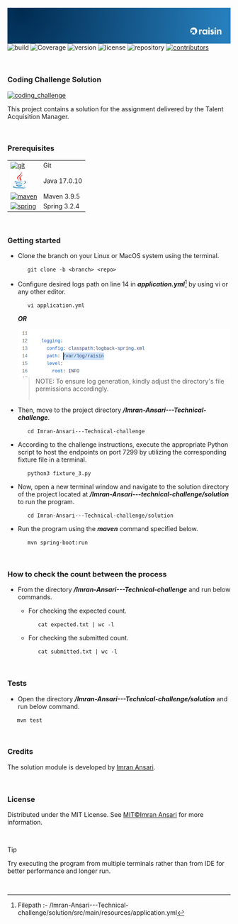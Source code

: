 <br />
<div>
  <a href="https://github.com/imran-dev100/employee-management-tool/blob/main/src/main/resources/join_raisin_linkedIn.jpeg">
    <img  style="float: right;"  src="src/main/resources/join_raisin_linkedIn.jpeg" alt="Logo" top="0" left="0">
  </a>
</div>

<!-------------------------------------------------------BADGES----------------------------------------------------------->

<br/>

![build][build]
![Coverage][coverage]
![version][version]
![license][license]
![repository][repository]
[![contributors][contributors]][developers]


<br/>
<!------------------------------------------------------PROJECT----------------------------------------------------------->

### Coding Challenge Solution

[![coding_challenge](https://img.shields.io/badge/Coding_Challenge-58D68D)](https://github.com/raisin-recruiting/Imran-Ansari---Technical-challenge/blob/master/README.md)

This project contains a solution for the assignment delivered by the Talent Acquisition Manager.

<br/>
<!---------------------------------------------------PREREQUISITES-------------------------------------------------------->

### Prerequisites

<table>
   <tr>
      <td><a href="https://git-scm.com/" target="_blank" rel="noreferrer"> <img src="https://www.vectorlogo.zone/logos/git-scm/git-scm-icon.svg" alt="git" width="40" height="40"/> </a></td>
      <td><a>Git</a></td>
   </tr>
   <tr>
      <td><a href="https://www.oracle.com/in/java/technologies/downloads/#java17" target="" rel="noreferrer"> 
            <img src="https://raw.githubusercontent.com/devicons/devicon/master/icons/java/java-original.svg" alt="java" width="40" height="40"/></a></td>
      <td><a>Java 17.0.10</a></td>
   </tr>
   <tr>
      <td><a href="https://maven.apache.org/" target="_blank" rel="noreferrer"> <img src="https://res.cloudinary.com/canonical/image/fetch/f_auto,q_auto,fl_sanitize,w_60,h_60/https://dashboard.snapcraft.io/site_media/appmedia/2024/03/maven.png" alt="maven" width="40" height="40"/></a> 
      </td>
      <td><a>Maven 3.9.5</a></td>
   </tr>
   <tr>
      <td><a href="https://spring.io/" target="_blank" rel="noreferrer"><img src="https://www.vectorlogo.zone/logos/springio/springio-icon.svg" alt="spring" width="40" height="40"/> </a></td>
      <td><a>Spring 3.2.4</a></td>
   </tr>
</table>
 
<br/>

<!--------------------------------------------------GETTING STARTED------------------------------------------------------->

### Getting started

- Clone the branch on your Linux or MacOS system using the terminal.
  
     ```
        git clone -b <branch> <repo>
     ```
- Configure desired logs path on line 14 in **_application.yml_**[^1] by using vi or any other editor.

     ```
        vi application.yml
     ```

     **_OR_**
     <br />
     <div>
      <a href="https://github.com/imran-dev100/employee-management-tool/blob/main/src/main/resources/application.yml">
      <img  style="float: right;"  src="src/main/resources/Screenshot%20from%202024-04-05%2019-18-05.png" alt="Logo" top="0" left="0">
      </a>
      
     </div>
     <br/>
      
     > NOTE: To ensure log generation, kindly adjust the directory's file permissions accordingly.
      <br/>
      <br/>
  
- Then, move to the project directory **_/Imran-Ansari---Technical-challenge_**.

     ```
        cd Imran-Ansari---Technical-challenge
     ```

- According to the challenge instructions, execute the appropriate Python script to host the endpoints on port 7299 by utilizing the corresponding fixture file in a terminal.

     ```
        python3 fixture_3.py
     ```

- Now, open a new terminal window and navigate to the solution directory of the project located at **_/Imran-Ansari---technical-challenge/solution_** to run the program.

     ```
        cd Imran-Ansari---Technical-challenge/solution
     ```

- Run the program using the **_maven_** command specified below.

     ```
        mvn spring-boot:run
     ```

<br/>

<!--------------------------------------------------CHECK THE COUNT------------------------------------------------------->

### How to check the count between the process

* From the directory **_/Imran-Ansari---Technical-challenge_** and run below commands.
    - For checking the expected count.

        ```
           cat expected.txt | wc -l
        ```
    - For checking the submitted count.

        ```
           cat submitted.txt | wc -l
        ```
<br/>

<!-------------------------------------------------------TESTS------------------------------------------------------------>

### Tests

- Open the directory **_/Imran-Ansari---Technical-challenge/solution_** and run below command.
```
   mvn test
```

<br/>

<!-------------------------------------------------------CREDITS------------------------------------------------------------>


### Credits
The solution module is developed by [Imran Ansari](https://github.com/imran-dev100).

<br/>

<!-------------------------------------------------------LICENSE------------------------------------------------------------>


### License

Distributed under the MIT License. See [MIT©Imran Ansari](LICENSE) for more information.

<br/>

<!---------------------------------------------------------TIP-------------------------------------------------------------->
> [!TIP]
> Try executing the program from multiple terminals rather than from IDE for better performance and longer run.

<!------------------------------------------------------FOOTNOTES----------------------------------------------------------->

[^1]: Filepath :- /Imran-Ansari---Technical-challenge/solution/src/main/resources/application.yml
<!-----------------------------------------------------BADGES URL----------------------------------------------------------->

[build]:  https://img.shields.io/badge/build-passing-blue
[coverage]: https://img.shields.io/badge/coverage-100-bright_green
[version]: https://img.shields.io/badge/version-1.0-2E86C1
[license]: https://img.shields.io/badge/license-MIT-8E44AD
[repository]: https://img.shields.io/badge/repository-private-0E6655
[contributors]: https://img.shields.io/badge/contributors-1-6E2C00

[developers]: https://github.com/imran-dev100/employee-management-tool/graphs/contributors
<br/>
<!------------------------------------------------------------------------------------------------------------------------->



<!----------------------------------------------------------EOF------------------------------------------------------------>
